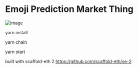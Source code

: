 # Emoji Prediction Market Thing

![image](https://user-images.githubusercontent.com/2653167/224176636-a2d412c1-4973-4e82-9216-68319d44fba6.png)

yarn install

yarn chain

yarn start

built with scaffold-eth 2 https://github.com/scaffold-eth/se-2
